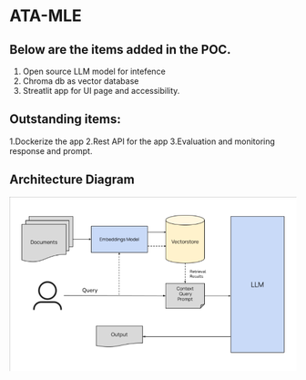 # ATA-MLE

## Below are the items added in the POC.
1. Open source LLM model for intefence
2. Chroma db as vector database
3. Streatlit app for UI page and accessibility.

## Outstanding items:
1.Dockerize the app
2.Rest API for the app
3.Evaluation and monitoring response and prompt.

## Architecture Diagram
![alt text](https://github.com/sats86/ATA-MLE/blob/main/Architecture.png)
